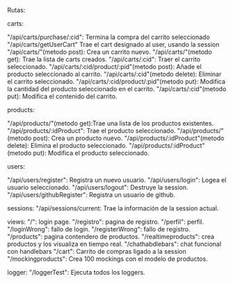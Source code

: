 Rutas:

carts:

"/api/carts/purchase/:cid": Termina la compra del carrito seleccionado
"/api/carts/getUserCart" Trae el cart designado al user, usando la session
"/api/carts/"(metodo post): Crea un carrito nuevo.
"/api/carts/"(metodo get): Trae la lista de carts creados.
"/api/carts/:cid": Traer el carrito seleccionado.
"/api/carts/:cid/product/:pid"(metodo post): Añade el producto seleccionado al carrito.
"/api/carts/:cid"(metodo delete): Eliminar el carrito seleccionado.
"/api/carts/:cid/product/:pid"(metodo put): Modifica la cantidad del producto seleccionado en el carrito.
"/api/carts/:cid"(metodo put): Modifica el contenido del carrito.

products:

"/api/products/"(metodo get):Trae una lista de los productos existentes.
"/api/products/:idProduct": Trae el producto seleccionado.
"/api/products/"(metodo post): Crea un producto nuevo.
"/api/products/:idProduct"(metodo delete): Elimina el producto seleccionado.
"/api/products/:idProduct"(metodo put): Modifica el producto seleccionado.

users:

"/api/users/register": Registra un nuevo usuario.
"/api/users/login": Logea el usuario seleccionado.
"/api/users/logout": Destruye la session.
"/api/users/githubRegister": Registra un usuario de github.

sessions:
"/api/sessions/current: Trae la información de la session actual.

views:
"/": login page.
"/registro": pagina de registro.
"/perfil": perfil.
"/loginWrong": fallo de login.
"/registerWrong": fallo de registro.
"/products": pagina contendero de productos.
"/realtimeproducts": crea productos y los visualiza en tiempo real.
"/chathabdlebars": chat funcional con handlebars
"/cart": Carrito de compras ligado a la session
"/mockingproducts": Crea 100 mockings con el modelo de productos.

logger:
"/loggerTest": Ejecuta todos los loggers.
